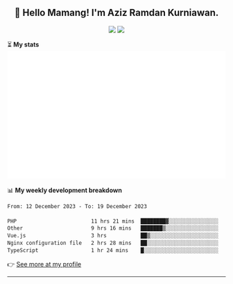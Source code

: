 <h2 align="center">👋 Hello Mamang! I'm Aziz Ramdan Kurniawan.</h2>  
<p align="center">
  <img src="https://komarev.com/ghpvc/?username=azizramdan">
  <img src="https://wakatime.com/badge/user/90056fa0-4c31-4eca-954e-2a3ac05896f9.svg">
</p>
    
⏳ **My stats**  
![](https://raw.githubusercontent.com/azizramdan/github-stats/master/generated/overview.svg#gh-dark-mode-only)

📊 **My weekly development breakdown**
<!--START_SECTION:waka-->

```txt
From: 12 December 2023 - To: 19 December 2023

PHP                        11 hrs 21 mins  ████████▓░░░░░░░░░░░░░░░░   35.32 %
Other                      9 hrs 16 mins   ███████▒░░░░░░░░░░░░░░░░░   28.85 %
Vue.js                     3 hrs           ██▒░░░░░░░░░░░░░░░░░░░░░░   09.35 %
Nginx configuration file   2 hrs 28 mins   ██░░░░░░░░░░░░░░░░░░░░░░░   07.68 %
TypeScript                 1 hr 24 mins    █░░░░░░░░░░░░░░░░░░░░░░░░   04.38 %
```

<!--END_SECTION:waka-->
👉 [See more at my profile](https://wakatime.com/@azizramdan)
***

